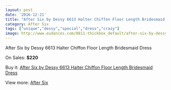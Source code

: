 ```yaml
---
layout: post
date: '2016-12-21'
title: "After Six by Dessy 6613 Halter Chiffon Floor Length Bridesmaid Dress"
category: After Six
tags: ["unique","dessy","special","dress","crazy"]
image: http://www.eudances.com/8811-thickbox_default/after-six-by-dessy-6613-halter-chiffon-floor-length-bridesmaid-dress.jpg
---
```

After Six by Dessy 6613 Halter Chiffon Floor Length Bridesmaid Dress

On Sales: **$220**
<a href="https://www.eudances.com/en/after-six/2973-after-six-by-dessy-6613-halter-chiffon-floor-length-bridesmaid-dress.html"><amp-img layout="responsive" width="600" height="600" src="//www.eudances.com/8811-thickbox_default/after-six-by-dessy-6613-halter-chiffon-floor-length-bridesmaid-dress.jpg" alt="After Six by Dessy 6613 Halter Chiffon Floor Length Bridesmaid Dress 0" /></a>
<a href="https://www.eudances.com/en/after-six/2973-after-six-by-dessy-6613-halter-chiffon-floor-length-bridesmaid-dress.html"><amp-img layout="responsive" width="600" height="600" src="//www.eudances.com/8812-thickbox_default/after-six-by-dessy-6613-halter-chiffon-floor-length-bridesmaid-dress.jpg" alt="After Six by Dessy 6613 Halter Chiffon Floor Length Bridesmaid Dress 1" /></a>
<a href="https://www.eudances.com/en/after-six/2973-after-six-by-dessy-6613-halter-chiffon-floor-length-bridesmaid-dress.html"><amp-img layout="responsive" width="600" height="600" src="//www.eudances.com/8813-thickbox_default/after-six-by-dessy-6613-halter-chiffon-floor-length-bridesmaid-dress.jpg" alt="After Six by Dessy 6613 Halter Chiffon Floor Length Bridesmaid Dress 2" /></a>
<a href="https://www.eudances.com/en/after-six/2973-after-six-by-dessy-6613-halter-chiffon-floor-length-bridesmaid-dress.html"><amp-img layout="responsive" width="600" height="600" src="//www.eudances.com/8814-thickbox_default/after-six-by-dessy-6613-halter-chiffon-floor-length-bridesmaid-dress.jpg" alt="After Six by Dessy 6613 Halter Chiffon Floor Length Bridesmaid Dress 3" /></a>

Buy it: [After Six by Dessy 6613 Halter Chiffon Floor Length Bridesmaid Dress](https://www.eudances.com/en/after-six/2973-after-six-by-dessy-6613-halter-chiffon-floor-length-bridesmaid-dress.html "After Six by Dessy 6613 Halter Chiffon Floor Length Bridesmaid Dress")

View more: [After Six](https://www.eudances.com/en/50-after-six "After Six")